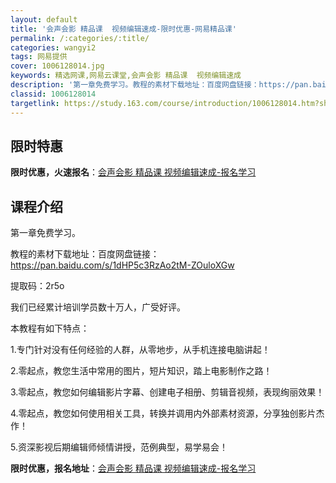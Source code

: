 ```yaml
---
layout: default
title: '会声会影 精品课  视频编辑速成-限时优惠-网易精品课'
permalink: /:categories/:title/
categories: wangyi2
tags: 网易提供
cover: 1006128014.jpg
keywords: 精选网课,网易云课堂,会声会影 精品课  视频编辑速成
description: '第一章免费学习。教程的素材下载地址：百度网盘链接：https://pan.baidu.com/s/1dHP5c3RzAo'
classid: 1006128014
targetlink: https://study.163.com/course/introduction/1006128014.htm?share=1&shareId=1025206652&utm_campaign=share&utm_medium=iphoneShare&utm_source=&utm_u=1025206652
---
```


## 限时特惠

**限时优惠，火速报名**：[会声会影 精品课  视频编辑速成-报名学习](https://study.163.com/course/introduction/1006128014.htm?share=1&shareId=1025206652&utm_campaign=share&utm_medium=iphoneShare&utm_source=&utm_u=1025206652)

## 课程介绍

第一章免费学习。

教程的素材下载地址：百度网盘链接：https://pan.baidu.com/s/1dHP5c3RzAo2tM-ZOuloXGw 

提取码：2r5o

我们已经累计培训学员数十万人，广受好评。

本教程有如下特点：

1.专门针对没有任何经验的人群，从零地步，从手机连接电脑讲起！

2.零起点，教您生活中常用的图片，短片知识，踏上电影制作之路！

3.零起点，教您如何编辑影片字幕、创建电子相册、剪辑音视频，表现绚丽效果！ 

4.零起点，教您如何使用相关工具，转换并调用内外部素材资源，分享独创影片杰作！

5.资深影视后期编辑师倾情讲授，范例典型，易学易会！

**限时优惠，报名地址**：[会声会影 精品课  视频编辑速成-报名学习](https://study.163.com/course/introduction/1006128014.htm?share=1&shareId=1025206652&utm_campaign=share&utm_medium=iphoneShare&utm_source=&utm_u=1025206652)

